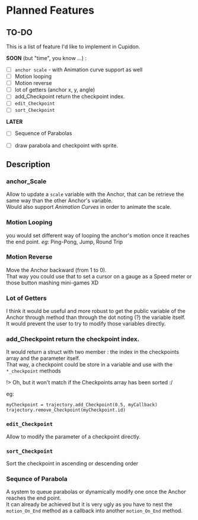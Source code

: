 # Planned Features


## TO-DO
This is a list of feature I'd like to implement in Cupidon.

**SOON** (but "time", you know ...) :

- [ ] `anchor scale` - with Animation curve support as well
- [ ] Motion looping
- [ ] Motion reverse
- [ ] lot of getters (anchor x, y, angle)
- [ ] add_Checkpoint return the checkpoint index.
- [ ] `edit_Checkpoint`
- [ ] `sort_Checkpoint`

**LATER**
- [ ] Sequence of Parabolas
- [ ] draw parabola and checkpoint with sprite.



## Description

### anchor_Scale
Allow to update a `scale` variable with the Anchor, that can be retrieve the same way than the other Anchor's variable.  
Would also support *Animation Curves* in order to animate the scale.

### Motion Looping
you would set different way of looping the anchor's motion once it reaches the end point.
*eg*: Ping-Pong, Jump, Round Trip

### Motion Reverse
Move the Anchor backward (from 1 to 0).  
That way you could use that to set a cursor on a gauge as a Speed meter or those button mashing mini-games XD

### Lot of Getters
I think it would be useful and more robust to get the public variable of the Anchor through method than through the dot noting (?) the variable itself.  
It would prevent the user to try to modify those variables directly.

### add_Checkpoint return the checkpoint index.
It would return a struct with two member : the index in the checkpoints array and the parameter itself.  
That way, a checkpoint could be store in a variable and use with the `*_checkpoint` methods

!> Oh, but it won't match if the Checkpoints array has been sorted :/

eg: 
```
myCheckpoint = trajectory.add_Checkpoint(0.5, myCallback)
trajectory.remove_Checkpoint(myCheckpoint.id)
```

### `edit_Checkpoint`
Allow to modify the parameter of a checkpoint directly.

### `sort_Checkpoint`
Sort the checkpoint in ascending or descending order

### Sequnce of Parabola
A system to queue parabolas or dynamically modify one once the Anchor reaches the end point.  
It can already be achieved but it is very ugly as you have to nest the `motion_On_End` method as a callback into another `motion_On_End` method.  


